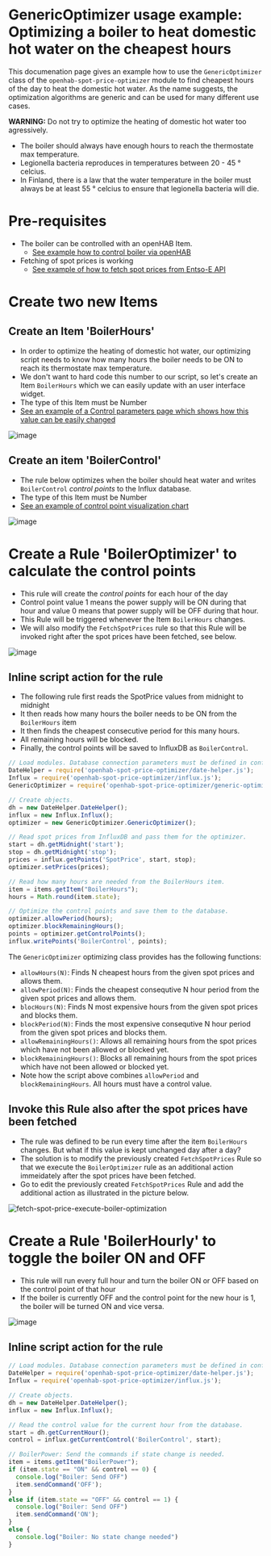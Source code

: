 # GenericOptimizer usage example: Optimizing a boiler to heat domestic hot water on the cheapest hours
This documenation page gives an example how to use the `GenericOptimizer` class of the `openhab-spot-price-optimizer` module to find cheapest hours of the day to heat the domestic hot water. As the name suggests, the optimization algorithms are generic and can be used for many different use cases. 

**WARNING:** Do not try to optimize the heating of domestic hot water too agressively.
- The boiler should always have enough hours to reach the thermostate max temperature.
- Legionella bacteria reproduces in temperatures between 20 - 45 ° celcius.
- In Finland, there is a law that the water temperature in the boiler must always be at least 55 ° celcius to ensure that legionella bacteria will die.

# Pre-requisites
- The boiler can be controlled with an openHAB Item.
  - [See example how to control boiler via openHAB](./Boiler-example.md)
- Fetching of spot prices is working
  - [See example of how to fetch spot prices from Entso-E API](./Entso-E-example.md)
 
# Create two new Items

## Create an Item 'BoilerHours'
- In order to optimize the heating of domestic hot water, our optimizing script needs to know how many hours the boiler needs to be ON to reach its thermostate max temperature.
- We don't want to hard code this number to our script, so let's create an Item `BoilerHours` which we can easily update with an user interface widget.
- The type of this Item must be Number
- [See an example of a Control parameters page which shows how this value can be easily changed](./Control-parameters-UI-example.md)
  
![image](https://github.com/masipila/openhab-spot-price-optimizer/assets/20110757/fc0e1cdc-dc44-4dc5-a0b4-55c07342fd65)

## Create an item 'BoilerControl'
- The rule below optimizes when the boiler should heat water and writes `BoilerControl` _control points_ to the Influx database.
- The type of this Item must be Number
- [See an example of control point visualization chart](./Control-point-visualization.md)

![image](https://github.com/masipila/openhab-spot-price-optimizer/assets/20110757/7cecdf15-0978-456e-bf7d-d274fc271f30)

# Create a Rule 'BoilerOptimizer' to calculate the control points
- This rule will create the _control points_ for each hour of the day
- Control point value 1 means the power supply will be ON during that hour and value 0 means that power supply will be OFF during that hour.
- This Rule will be triggered whenever the Item `BoilerHours` changes.
- We will also modify the `FetchSpotPrices` rule so that this Rule will be invoked right after the spot prices have been fetched, see below.

![image](https://github.com/masipila/openhab-spot-price-optimizer/assets/20110757/54faa316-2981-4112-b7bf-9f1a3a91e4d5)

## Inline script action for the rule
- The following rule first reads the SpotPrice values from midnight to midnight
- It then reads how many hours the boiler needs to be ON from the `BoilerHours` item
- It then finds the cheapest consecutive period for this many hours.
- All remaining hours will be blocked.
- Finally, the control points will be saved to InfluxDB as `BoilerControl`.

```Javascript
// Load modules. Database connection parameters must be defined in config.js.
DateHelper = require('openhab-spot-price-optimizer/date-helper.js');
Influx = require('openhab-spot-price-optimizer/influx.js');
GenericOptimizer = require('openhab-spot-price-optimizer/generic-optimizer.js');

// Create objects.
dh = new DateHelper.DateHelper();
influx = new Influx.Influx();
optimizer = new GenericOptimizer.GenericOptimizer();

// Read spot prices from InfluxDB and pass them for the optimizer.
start = dh.getMidnight('start');
stop = dh.getMidnight('stop');
prices = influx.getPoints('SpotPrice', start, stop);
optimizer.setPrices(prices);

// Read how many hours are needed from the BoilerHours item.
item = items.getItem("BoilerHours");
hours = Math.round(item.state);

// Optimize the control points and save them to the database.
optimizer.allowPeriod(hours);
optimizer.blockRemainingHours();
points = optimizer.getControlPoints();
influx.writePoints('BoilerControl', points);
```

The `GenericOptimizer` optimizing class provides has the following functions:
- `allowHours(N)`: Finds N cheapest hours from the given spot prices and allows them.
- `allowPeriod(N)`: Finds the cheapest consequtive N hour period from the given spot prices and allows them.
- `blocHours(N)`: Finds N most expensive hours from the given spot prices and blocks them.
- `blockPeriod(N)`: Finds the most expensive consequtive N hour period from the given spot prices and blocks them.
- `allowRemainingHours()`: Allows all remaining hours from the spot prices which have not been allowed or blocked yet.
- `blockRemainingHours()`: Blocks all remaining hours from the spot prices which have not been allowed or blocked yet.
- Note how the script above combines `allowPeriod` and `blockRemainingHours`. All hours must have a control value.

## Invoke this Rule also after the spot prices have been fetched
- The rule was defined to be run every time after the item `BoilerHours` changes. But what if this value is kept unchanged day after a day?
- The solution is to modify the previously created `FetchSpotPrices` Rule so that we execute the `BoilerOptimizer` rule as an additional action immeidately after the spot prices have been fetched.
- Go to edit the previously created `FetchSpotPrices` Rule and add the additional action as illustrated in the picture below.

![fetch-spot-price-execute-boiler-optimization](https://github.com/masipila/openhab-spot-price-optimizer/assets/20110757/3a296b16-2b64-40f6-9d49-edc1db59be41)

# Create a Rule 'BoilerHourly' to toggle the boiler ON and OFF
- This rule will run every full hour and turn the boiler ON or OFF based on the control point of that hour
- If the boiler is currently OFF and the control point for the new hour is 1, the boiler will be turned ON and vice versa.

![image](https://github.com/masipila/openhab-spot-price-optimizer/assets/20110757/bfbe2dc8-4d6f-4d34-b4de-a4866453c645)

## Inline script action for the rule
```Javascript
// Load modules. Database connection parameters must be defined in config.js.
DateHelper = require('openhab-spot-price-optimizer/date-helper.js');
Influx = require('openhab-spot-price-optimizer/influx.js');

// Create objects.
dh = new DateHelper.DateHelper();
influx = new Influx.Influx();

// Read the control value for the current hour from the database.
start = dh.getCurrentHour();
control = influx.getCurrentControl('BoilerControl', start);

// BoilerPower: Send the commands if state change is needed.
item = items.getItem("BoilerPower");
if (item.state == "ON" && control == 0) {
  console.log("Boiler: Send OFF")
  item.sendCommand('OFF');
}
else if (item.state == "OFF" && control == 1) {
  console.log("Boiler: Send OFF")
  item.sendCommand('ON');
}
else {
  console.log("Boiler: No state change needed")  
}
```
